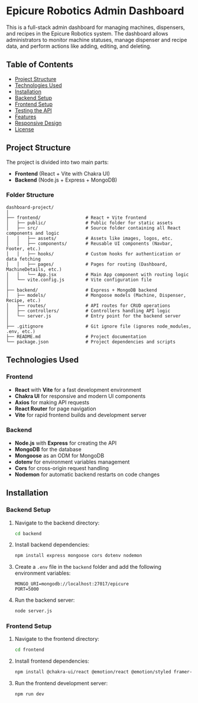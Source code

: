 # Epicure Robotics Admin Dashboard

This is a full-stack admin dashboard for managing machines, dispensers, and recipes in the Epicure Robotics system. The dashboard allows administrators to monitor machine statuses, manage dispenser and recipe data, and perform actions like adding, editing, and deleting.

## Table of Contents

- [Project Structure](#project-structure)
- [Technologies Used](#technologies-used)
- [Installation](#installation)
- [Backend Setup](#backend-setup)
- [Frontend Setup](#frontend-setup)
- [Testing the API](#testing-the-api)
- [Features](#features)
- [Responsive Design](#responsive-design)
- [License](#license)

## Project Structure

The project is divided into two main parts:

- **Frontend** (React + Vite with Chakra UI)
- **Backend** (Node.js + Express + MongoDB)

### Folder Structure

```plaintext
dashboard-project/
│
├── frontend/                 # React + Vite frontend
│   ├── public/               # Public folder for static assets
│   ├── src/                  # Source folder containing all React components and logic
│   │   ├── assets/           # Assets like images, logos, etc.
│   │   ├── components/       # Reusable UI components (Navbar, Footer, etc.)
│   │   ├── hooks/            # Custom hooks for authentication or data fetching
│   │   ├── pages/            # Pages for routing (Dashboard, MachineDetails, etc.)
│   │   └── App.jsx           # Main App component with routing logic
│   └── vite.config.js        # Vite configuration file
│
├── backend/                  # Express + MongoDB backend
│   ├── models/               # Mongoose models (Machine, Dispenser, Recipe, etc.)
│   ├── routes/               # API routes for CRUD operations
│   ├── controllers/          # Controllers handling API logic
│   └── server.js             # Entry point for the backend server
│
├── .gitignore                # Git ignore file (ignores node_modules, .env, etc.)
├── README.md                 # Project documentation
└── package.json              # Project dependencies and scripts
```

## Technologies Used

### Frontend

- **React** with **Vite** for a fast development environment
- **Chakra UI** for responsive and modern UI components
- **Axios** for making API requests
- **React Router** for page navigation
- **Vite** for rapid frontend builds and development server

### Backend

- **Node.js** with **Express** for creating the API
- **MongoDB** for the database
- **Mongoose** as an ODM for MongoDB
- **dotenv** for environment variables management
- **Cors** for cross-origin request handling
- **Nodemon** for automatic backend restarts on code changes

## Installation

### Backend Setup

1. Navigate to the backend directory:

   ```bash
   cd backend
   ```

2. Install backend dependencies:

   ```bash
   npm install express mongoose cors dotenv nodemon
   ```

3. Create a `.env` file in the `backend` folder and add the following environment variables:

   ```plaintext
   MONGO_URI=mongodb://localhost:27017/epicure
   PORT=5000
   ```

4. Run the backend server:

   ```bash
   node server.js
   ```

### Frontend Setup

1. Navigate to the frontend directory:

   ```bash
   cd frontend
   ```

2. Install frontend dependencies:

   ```bash
   npm install @chakra-ui/react @emotion/react @emotion/styled framer-motion axios react-router-dom vite
   ```

3. Run the frontend development server:

   ```bash
   npm run dev
   ```
